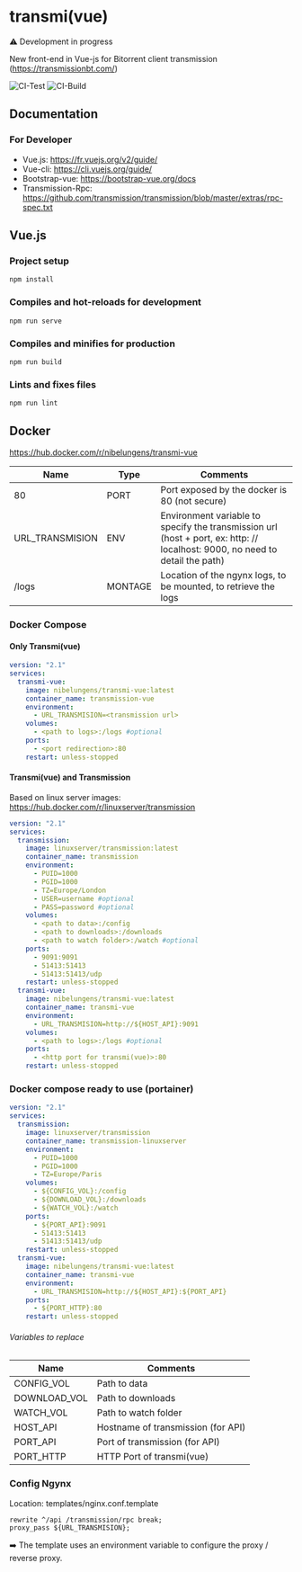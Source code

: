 # transmi(vue)

:warning: Development in progress

New front-end in Vue-js for Bitorrent client transmission (https://transmissionbt.com/)

![CI-Test](https://github.com/Nibelungens/transmi-vue/workflows/CI-Test/badge.svg?branch=master)
![CI-Build](https://github.com/Nibelungens/transmi-vue/workflows/CI-Build/badge.svg?branch=master)

## Documentation

### For Developer

* Vue.js: https://fr.vuejs.org/v2/guide/
* Vue-cli: https://cli.vuejs.org/guide/
* Bootstrap-vue: https://bootstrap-vue.org/docs
* Transmission-Rpc: https://github.com/transmission/transmission/blob/master/extras/rpc-spec.txt

## Vue.js

### Project setup
```shell script
npm install
```

### Compiles and hot-reloads for development
```shell script
npm run serve
```

### Compiles and minifies for production
```shell script
npm run build
```

### Lints and fixes files
```shell script
npm run lint
```
## Docker
https://hub.docker.com/r/nibelungens/transmi-vue

|Name|Type|Comments|
|---|---|---|
|80|PORT| Port exposed by the docker is 80 (not secure)
|URL_TRANSMISION|ENV| Environment variable to specify the transmission url (host + port, ex: http: // localhost: 9000, no need to detail the path)
|/logs|MONTAGE| Location of the ngynx logs, to be mounted, to retrieve the logs

### Docker Compose

#### Only Transmi(vue)

```yaml
version: "2.1"
services:
  transmi-vue:
    image: nibelungens/transmi-vue:latest
    container_name: transmission-vue
    environment:
      - URL_TRANSMISION=<transmission url>
    volumes:
      - <path to logs>:/logs #optional
    ports:
      - <port redirection>:80
    restart: unless-stopped
```

#### Transmi(vue) and Transmission

Based on linux server images: https://hub.docker.com/r/linuxserver/transmission

```yaml
version: "2.1"
services:
  transmission:
    image: linuxserver/transmission:latest
    container_name: transmission
    environment:
      - PUID=1000
      - PGID=1000
      - TZ=Europe/London
      - USER=username #optional
      - PASS=password #optional
    volumes:
      - <path to data>:/config
      - <path to downloads>:/downloads
      - <path to watch folder>:/watch #optional
    ports:
      - 9091:9091
      - 51413:51413
      - 51413:51413/udp
    restart: unless-stopped
  transmi-vue:
    image: nibelungens/transmi-vue:latest
    container_name: transmi-vue
    environment:
      - URL_TRANSMISION=http://${HOST_API}:9091
    volumes:
      - <path to logs>:/logs #optional
    ports:
      - <http port for transmi(vue)>:80
    restart: unless-stopped
```

### Docker compose ready to use (portainer)

```yaml
version: "2.1"
services:
  transmission:
    image: linuxserver/transmission
    container_name: transmission-linuxserver
    environment:
      - PUID=1000
      - PGID=1000
      - TZ=Europe/Paris
    volumes:
      - ${CONFIG_VOL}:/config
      - ${DOWNLOAD_VOL}:/downloads
      - ${WATCH_VOL}:/watch
    ports:
      - ${PORT_API}:9091
      - 51413:51413
      - 51413:51413/udp
    restart: unless-stopped
  transmi-vue:
    image: nibelungens/transmi-vue:latest
    container_name: transmi-vue
    environment:
      - URL_TRANSMISION=http://${HOST_API}:${PORT_API}
    ports:
      - ${PORT_HTTP}:80
    restart: unless-stopped
```
###### Variables to replace
|Name|Comments|
|---|---|
|CONFIG_VOL|Path to data|
|DOWNLOAD_VOL|Path to downloads|
|WATCH_VOL|Path to watch folder|
|HOST_API|Hostname of transmission (for API)|
|PORT_API|Port of transmission (for API)|
|PORT_HTTP|HTTP Port of transmi(vue)|

### Config Ngynx

Location: templates/nginx.conf.template

```
rewrite ^/api /transmission/rpc break;
proxy_pass ${URL_TRANSMISION};
```

:arrow_right: The template uses an environment variable to configure the proxy / reverse proxy.